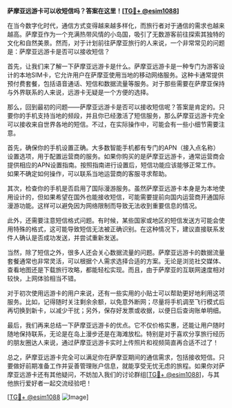 **萨摩亚远游卡可以收短信吗？答案在这里！[[TG💪+ @esim1088](https://t.me/s/esim1088)]**

在当今数字化时代，通信方式变得越来越多样化，而旅行者对于通信的需求也越来越高。萨摩亚作为一个充满热带风情的小岛国，吸引了无数游客前往探索其独特的文化和自然美景。然而，对于计划前往萨摩亚旅行的人来说，一个非常常见的问题是：萨摩亚远游卡是否可以接收短信？

首先，让我们来了解一下萨摩亚远游卡是什么。萨摩亚远游卡是一种专门为游客设计的本地SIM卡，它允许用户在萨摩亚使用当地的移动网络服务。这种卡通常提供预付费套餐，包括语音通话、短信和数据流量等服务。对于那些需要在萨摩亚保持与外界联系的人来说，远游卡无疑是一个方便的选择。

那么，回到最初的问题——萨摩亚远游卡是否可以接收短信呢？答案是肯定的。只要你的手机支持当地的频段，并且你已经激活了短信服务，那么萨摩亚远游卡完全可以接收来自世界各地的短信。不过，在实际操作中，可能会有一些小细节需要注意。

首先，确保你的手机设置正确。大多数智能手机都有专门的APN（接入点名称）设置选项，用于配置运营商的服务。如果你购买的是萨摩亚远游卡，通常运营商会提供相应的APN设置指南。按照指南进行设置后，短信功能应该能够正常工作。如果不确定如何操作，可以联系当地运营商的客服寻求帮助。

其次，检查你的手机是否启用了国际漫游服务。虽然萨摩亚远游卡本身是为本地使用设计的，但如果希望在国外也能接收短信，可能需要提前向国内运营商开通国际漫游功能。这样可以避免因为网络限制而导致无法收到重要信息的情况。

此外，还需要注意短信格式问题。有时候，某些国家或地区的短信发送方可能会使用特殊的格式，这可能导致短信无法被正确识别。在这种情况下，建议直接联系发件人确认是否成功发送，并尝试重新发送。

当然，除了短信之外，很多人还会关心数据流量的问题。萨摩亚远游卡的数据流量套餐通常也非常灵活，可以根据个人需求选择合适的方案。无论是浏览社交媒体、查看地图还是下载旅行攻略，都能轻松实现。而且，由于萨摩亚的互联网速度相对较快，上网体验相当不错。

对于初次使用远游卡的用户来说，还有一些实用的小贴士可以帮助更好地利用这项服务。比如，记得随时关注剩余余额，以免意外断网；尽量将手机调至飞行模式后再切换到新卡，以减少干扰；另外，保存好发票或收据，以便日后查询账单明细。

最后，我们再来总结一下萨摩亚远游卡的优点。它不仅价格实惠，还能让用户随时随地保持联系，无论是在岛上漫步还是在海滩放松。特别是对于喜欢分享旅行经历的朋友圈达人来说，通过萨摩亚远游卡实时上传照片和视频简直再合适不过了！

总之，萨摩亚远游卡完全可以满足你在萨摩亚期间的通信需求，包括接收短信。只要做好前期准备工作并妥善管理账户信息，就能享受无忧无虑的旅程。如果你对萨摩亚远游卡还有其他疑问，不妨加入我们的讨论群组[[TG💪+ @esim1088](https://t.me/s/esim1088)]，与其他旅行爱好者一起交流经验吧！

[[TG💪+ @esim1088](https://t.me/s/esim1088) ![Image](https://i.postimg.cc/4NQfJmqS/Snipaste-2025-05-13-00-14-12.png)]